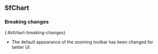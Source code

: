 ## SfChart

### Breaking changes
{:#sfchart-breaking-changes}

* The default appearance of the zooming toolbar has been changed for better UI.
